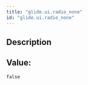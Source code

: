 ```yaml
---
title: "glide.ui.radio_none"
id: "glide.ui.radio_none"
---
```

## Description



## Value: 
```
false
```